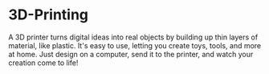 # 3D-Printing
 A 3D printer turns digital ideas into real objects by building up thin layers of material, like plastic. It's easy to use, letting you create toys, tools, and more at home. Just design on a computer, send it to the printer, and watch your creation come to life!
